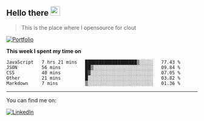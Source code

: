 <h2>Hello there <img src="https://camo.githubusercontent.com/2019d90b5d6b109833b6e130852e36fce013bb14/68747470733a2f2f63756c746f667468657061727479706172726f742e636f6d2f706172726f74732f68642f6c6170746f705f706172726f742e676966" width="25px"></h2>

>This is the place where I opensource for clout

[![Portfolio](https://img.shields.io/badge/web-portfolio-black)](https://izqalan.github.io/?utm_source=github&utm_medium=social&utm_campaign=portfolio)

**This week I spent my time on**
<!--START_SECTION:waka-->
```text
JavaScript   7 hrs 21 mins   ███████████████████▒░░░░░   77.43 % 
JSON         56 mins         ██▒░░░░░░░░░░░░░░░░░░░░░░   09.84 % 
CSS          40 mins         █▓░░░░░░░░░░░░░░░░░░░░░░░   07.05 % 
Other        21 mins         █░░░░░░░░░░░░░░░░░░░░░░░░   03.82 % 
Markdown     7 mins          ▒░░░░░░░░░░░░░░░░░░░░░░░░   01.36 % 
```
<!--END_SECTION:waka-->
___

You can find me on:

[![LinkedIn](https://img.omvr.io/linkedin.svg)](https://www.linkedin.com/in/izqalan/)
